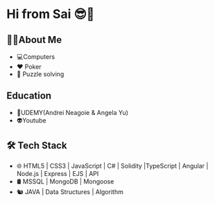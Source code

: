 

# **Hi from Sai** 😎👋
## 🧑‍💻About Me
- 💻Computers
- ♥️ Poker
- 🧩 Puzzle solving

## Education
- 📖UDEMY(Andrei Neagoie & Angela Yu)
- 👽Youtube

## 🛠 Tech Stack
- 🌐  HTML5 | CSS3 | JavaScript | C# | Solidity |TypeScript | Angular | Node.js | Express | EJS | API
- 🛢   MSSQL | MongoDB | Mongoose
- 🐿️  JAVA | Data Structures |  Algorithm

